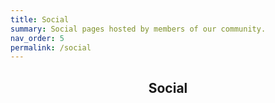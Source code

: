 ```yaml
---
title: Social
summary: Social pages hosted by members of our community.
nav_order: 5
permalink: /social
---
```


<h2 align="center" class="text-delta">Social</h2>